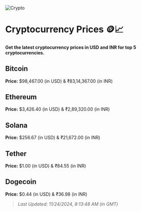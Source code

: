 
![Crypto](https://www.techguide.com.au/wp-content/uploads/2020/11/crypto3.jpeg)

# Cryptocurrency Prices 🪙📈

#### Get the latest cryptocurrency prices in USD and INR for top 5 cryptocurrencies.

## Bitcoin

**Price:** $98,467.00 (in USD) & ₹83,14,367.00 (in INR)

## Ethereum

**Price:** $3,426.40 (in USD) & ₹2,89,320.00 (in INR)

## Solana

**Price:** $256.67 (in USD) & ₹21,672.00 (in INR)

## Tether

**Price:** $1.00 (in USD) & ₹84.55 (in INR)

## Dogecoin

**Price:** $0.44 (in USD) & ₹36.98 (in INR)

> _Last Updated: 11/24/2024, 8:13:48 AM (in GMT)_
